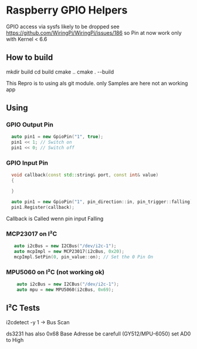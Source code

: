 # Raspberry GPIO Helpers

GPIO access via sysfs likely to be dropped
see https://github.com/WiringPi/WiringPi/issues/186
so Pin at now work only with Kernel < 6.6

## How to build

mkdir build
cd build
cmake ..
cmake . --build

This Repro is to using als git module.
only Samples are here not an working app

## Using

### GPIO Output Pin

```cpp
  auto pin1 = new GpioPin("1", true);
  pin1 << 1; // Switch on
  pin1 << 0; // Switch off
```

### GPIO Input Pin

```cpp
  void callback(const std::string& port, const int& value)
  {

  }

  auto pin1 = new GpioPin("1", pin_direction::in, pin_trigger::falling);
  pin1.Register(callback);

```

Callback is Called wenn pin input Falling

### MCP23017 on I²C

```cpp
   auto i2cBus = new I2CBus("/dev/i2c-1");
   auto mcpImpl = new MCP23017(i2cBus, 0x20);
   mcpImpl.SetPin(0, pin_value::on); // Set the 0 Pin On

```

### MPU5060 on I²C (not working ok)

```cpp
    auto i2cBus = new I2CBus("/dev/i2c-1");
    auto mpu = new MPU5060(i2cBus, 0x69);
```

## I²C Tests

i2cdetect -y 1 -> Bus Scan

ds3231 has also 0x68 Base Adresse be carefull (GY512/MPU-6050)
set AD0 to High
